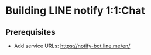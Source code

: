# Building LINE notify 1:1:Chat

## Prerequisites
  - Add service URLs: https://notify-bot.line.me/en/

